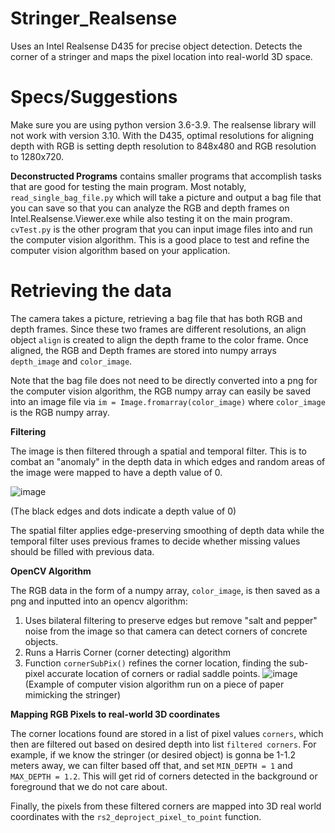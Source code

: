 # Stringer_Realsense
Uses an Intel Realsense D435 for precise object detection. Detects the corner of a stringer and maps the pixel location into real-world 3D space.

# Specs/Suggestions

Make sure you are using python version 3.6-3.9. The realsense library will not work with version 3.10.
With the D435, optimal resolutions for aligning depth with RGB is setting depth resolution to 848x480 and RGB resolution to 1280x720.

**Deconstructed Programs** contains smaller programs that accomplish tasks that are good for testing the main program. Most notably,
`read_single_bag_file.py` which will take a picture and output a bag file that you can save so that you can analyze the RGB and depth frames on Intel.Realsense.Viewer.exe while also testing it on the main program. `cvTest.py` is the other program that you can input image files into and run the computer vision algorithm. This is a good place to test and refine the computer vision algorithm based on your application.

# Retrieving the data

The camera takes a picture, retrieving a bag file that has both RGB and depth frames. Since these two frames are different resolutions, an align object `align` is created to align the depth frame to the color frame. Once aligned, the RGB and Depth frames are stored into numpy arrays `depth_image` and `color_image`. 

Note that the bag file does not need to be directly converted into a png for the computer vision algorithm, the RGB numpy array can easily be saved into an image file via `im = Image.fromarray(color_image)` where `color_image` is the RGB numpy array.

**Filtering**

The image is then filtered through a spatial and temporal filter. This is to combat an "anomaly" in the depth data in which edges and random areas of the image were mapped to have a depth value of 0.

![image](https://user-images.githubusercontent.com/86447811/170658290-0cc7bb66-e418-4de8-aeb1-aaf6024bca83.png)

(The black edges and dots indicate a depth value of 0)

The spatial filter applies edge-preserving smoothing of depth data while the temporal filter uses previous frames to decide whether missing values should be filled with previous data.

**OpenCV Algorithm**

The RGB data in the form of a numpy array, `color_image`, is then saved as a png and inputted into an opencv algorithm:
1. Uses bilateral filtering to preserve edges but remove "salt and pepper" noise from the image so that camera can detect corners of concrete objects.
2. Runs a Harris Corner (corner detecting) algorithm
3. Function `cornerSubPix()` refines the corner location, finding the sub-pixel accurate location of corners or radial saddle points.
![image](https://user-images.githubusercontent.com/86447811/171096614-a89233b2-7610-40a9-bdd4-0c40ac79e9a9.png)
(Example of computer vision algorithm run on a piece of paper mimicking the stringer)


**Mapping RGB Pixels to real-world 3D coordinates**

The corner locations found are stored in a list of pixel values `corners`, which then are filtered out based on desired depth into list `filtered corners`. For example, if we know the stringer (or desired object) is gonna be 1-1.2 meters away, we can filter based off that, and set `MIN_DEPTH = 1` and `MAX_DEPTH = 1.2`. This will get rid of corners detected in the background or foreground that we do not care about.

Finally, the pixels from these filtered corners are mapped into 3D real world coordinates with the `rs2_deproject_pixel_to_point` function.
